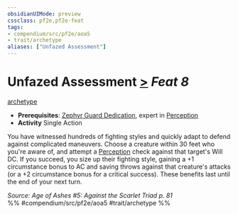 ```yaml
---
obsidianUIMode: preview
cssclass: pf2e,pf2e-feat
tags:
- compendium/src/pf2e/aoa5
- trait/archetype
aliases: ["Unfazed Assessment"]
---
```

# Unfazed Assessment  [>](/rules/core-rulebook/chapter-9-playing-the-game.md#Actions "Single Action") *Feat 8*  
[archetype](/rules/traits/archetype.md)  

- **Prerequisites**: [Zephyr Guard Dedication](/compendium/feats/zephyr-guard-dedication-aoa5.md), expert in [Perception](/compendium/skills.md#Perception)
- **Activity** Single Action

You have witnessed hundreds of fighting styles and quickly adapt to defend against complicated maneuvers. Choose a creature within 30 feet who you're aware of, and attempt a [Perception](/compendium/skills.md#Perception) check against that target's Will DC. If you succeed, you size up their fighting style, gaining a +1 circumstance bonus to AC and saving throws against that creature's attacks (or a +2 circumstance bonus for a critical success). These benefits last until the end of your next turn.

*Source: Age of Ashes #5: Against the Scarlet Triad p. 81*  
%% #compendium/src/pf2e/aoa5 #trait/archetype %%